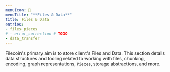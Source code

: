 ```yaml
---
menuIcon: 📑
menuTitle: "**Files & Data**"
title: Files & Data
entries:
- files_pieces
# - error_correction # TODO
- data_transfer
---
```


Filecoin's primary aim is to store client's Files and Data.
This section details data structures and tooling related to working with files,
chunking, encoding, graph representations, `Pieces`, storage abstractions, and more.
